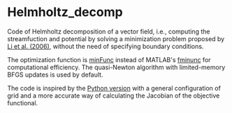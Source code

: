 # Helmholtz_decomp

Code of Helmholtz decomposition of a vector field, i.e., computing the streamfuction and potential by solving a minimization problem proposed by [Li et al. (2006)](https://journals.ametsoc.org/doi/full/10.1175/MWR3249.1), without the need of specifying boundary conditions.

The optimization function is [minFunc](https://www.cs.ubc.ca/~schmidtm/Software/minFunc.html) instead of MATLAB's [fminunc](https://www.mathworks.com/help/optim/ug/fminunc.html) for computational efficiency. The quasi-Newton algorithm with limited-memory BFGS updates is used by default.

The code is inspired by the [Python version](https://github.com/iuryt/vector_fields) with a general configuration of grid and a more accurate way of calculating the Jacobian of the objective functional.
